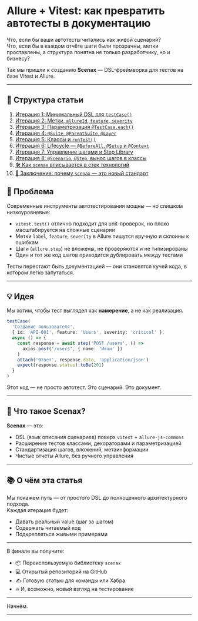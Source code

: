 # Allure + Vitest: как превратить автотесты в документацию

Что, если бы ваши автотесты читались как живой сценарий?  
Что, если бы в каждом отчёте шаги были прозрачны, метки проставлены, а структура понятна не только разработчику, но и бизнесу?

Так мы пришли к созданию **Scenax** — DSL-фреймворка для тестов на базе Vitest и Allure.

---

## 📑 Структура статьи

1. [Итерация 1: Минимальный DSL для `testCase()`](#iteration-1)
2. [Итерация 2: Метки, `allureId`, `feature`, `severity`](#итерация-2)
3. [Итерация 3: Параметризация `@TestCase.each()`](#итерация-3)
4. [Итерация 4: `@Suite`, `@ParentSuite`, `@Layer`](#итерация-4)
5. [Итерация 5: Классы и `runTest()`](#итерация-5)
6. [Итерация 6: Lifecycle — `@BeforeAll`, `@Setup` и `@Context`](#итерация-6)
7. [Итерация 7: Управление шагами и Step Library](#итерация-7)
8. [Итерация 8: `@Scenario`, `@Step`, вынос шагов в классы](#итерация-8)
9. [🛠️ Как `scenax` вписывается в стек технологий](#как-scenax-вписывается-в-стек-технологий)
10. [🏁 Заключение: почему `scenax` — это новый стандарт](#заключительная-мысль)

## 🤯 Проблема

Современные инструменты автотестирования мощны — но слишком низкоуровневые:

- `vitest.test()` отлично подходит для unit-проверок, но плохо масштабируется на сложные сценарии
- Метки `label`, `feature`, `severity` в Allure пишутся вручную и склонны к ошибкам
- Шаги (`allure.step`) не вложены, не проверяются и не типизированы
- Один и тот же код шагов приходится дублировать между тестами

Тесты перестают быть документацией — они становятся кучей кода, в котором легко запутаться.

---

## 💡 Идея

Мы хотим, чтобы тест выглядел как **намерение**, а не как реализация.

```ts
testCase(
  'Создание пользователя',
  { id: 'API-001', feature: 'Users', severity: 'critical' },
  async () => {
    const response = await step('POST /users', () =>
      axios.post('/users', { name: 'Иван' })
    )
    attach('Ответ', response.data, 'application/json')
    expect(response.status).toBe(201)
  }
)
```

Этот код — не просто автотест. Это сценарий. Это документ.

---

## 🚀 Что такое Scenax?

**Scenax** — это:

- DSL (язык описания сценариев) поверх `vitest` + `allure-js-commons`
- Расширение тестов классами, декораторами и параметризацией
- Стандартизация шагов, вложений, метаинформации
- Чистые отчёты Allure, без ручного управления

---

## 📚 О чём эта статья

Мы покажем путь — от простого DSL до полноценного архитектурного подхода.  
Каждая итерация будет:

- Давать реальный value (шаг за шагом)
- Содержать читаемый код
- Подкрепляться живыми примерами

---

В финале вы получите:

- 📦 Переиспользуемую библиотеку `scenax`
- 💻 Открытый репозиторий на GitHub
- ✍️ Готовую статью для команды или Хабра
- 🔥 И, возможно, новый взгляд на тестирование

---

Начнём.

---
